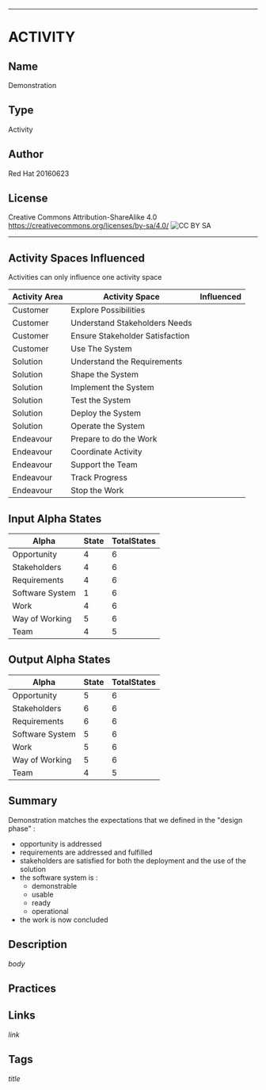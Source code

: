 ----------
# ACTIVITY
## Name
Demonstration
## Type
Activity
## Author
Red Hat 20160623
## License
Creative Commons Attribution-ShareAlike 4.0
https://creativecommons.org/licenses/by-sa/4.0/
![CC BY SA](https://licensebuttons.net/l/by-sa/3.0/88x31.png)

----------

## Activity Spaces Influenced
Activities can only influence one activity space

| Activity Area | Activity Space | Influenced |
|---------------|----------------|------------|
|Customer|Explore Possibilities||
|Customer|Understand Stakeholders Needs||
|Customer|Ensure Stakeholder Satisfaction||
|Customer|Use The System||
|Solution|Understand the Requirements||
|Solution|Shape the System||
|Solution|Implement the System||
|Solution|Test the System||
|Solution|Deploy the System||
|Solution|Operate the System||
|Endeavour|Prepare to do the Work||
|Endeavour|Coordinate Activity||
|Endeavour|Support the Team||
|Endeavour|Track Progress||
|Endeavour|Stop the Work||

## Input Alpha States
Alpha | State | TotalStates
---| --- | ---
Opportunity|4|6
Stakeholders|4|6
Requirements|4|6
Software System|1|6
Work|4|6
Way of Working|5|6
Team|4|5

## Output Alpha States
Alpha | State | TotalStates
---| --- | ---
Opportunity|5|6
Stakeholders|6|6
Requirements|6|6
Software System|5|6
Work|5|6
Way of Working|5|6
Team|4|5

## Summary
Demonstration matches the expectations that we defined in the "design phase" :
- opportunity is addressed
- requirements are addressed and fulfilled
- stakeholders are satisfied for both the deployment and the use of the solution
- the software system is :
  - demonstrable
  - usable
  - ready
  - operational
- the work is now concluded

## Description
$body$

## Practices

## Links
$link$

## Tags
$title$
